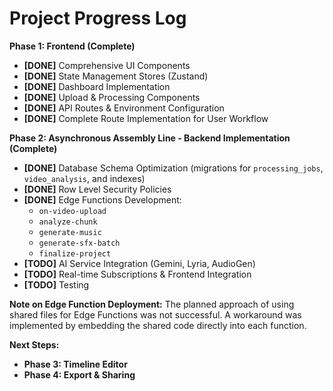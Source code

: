 # Project Progress Log

**Phase 1: Frontend (Complete)**

*   **[DONE]** Comprehensive UI Components
*   **[DONE]** State Management Stores (Zustand)
*   **[DONE]** Dashboard Implementation
*   **[DONE]** Upload & Processing Components
*   **[DONE]** API Routes & Environment Configuration
*   **[DONE]** Complete Route Implementation for User Workflow

**Phase 2: Asynchronous Assembly Line - Backend Implementation (Complete)**

*   **[DONE]** Database Schema Optimization (migrations for `processing_jobs`, `video_analysis`, and indexes)
*   **[DONE]** Row Level Security Policies
*   **[DONE]** Edge Functions Development:
    *   `on-video-upload`
    *   `analyze-chunk`
    *   `generate-music`
    *   `generate-sfx-batch`
    *   `finalize-project`
*   **[TODO]** AI Service Integration (Gemini, Lyria, AudioGen)
*   **[TODO]** Real-time Subscriptions & Frontend Integration
*   **[TODO]** Testing

**Note on Edge Function Deployment:** The planned approach of using shared files for Edge Functions was not successful. A workaround was implemented by embedding the shared code directly into each function.

**Next Steps:**

*   **Phase 3: Timeline Editor**
*   **Phase 4: Export & Sharing**





